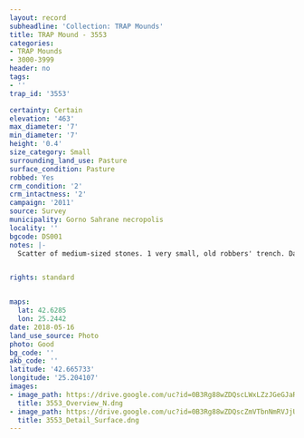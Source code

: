 ```yaml
---
layout: record
subheadline: 'Collection: TRAP Mounds'
title: TRAP Mound - 3553
categories:
- TRAP Mounds
- 3000-3999
header: no
tags:
- ''
trap_id: '3553'

certainty: Certain
elevation: '463'
max_diameter: '7'
min_diameter: '7'
height: '0.4'
size_category: Small
surrounding_land_use: Pasture
surface_condition: Pasture
robbed: Yes
crm_condition: '2'
crm_intactness: '2'
campaign: '2011'
source: Survey
municipality: Gorno Sahrane necropolis
locality: ''
bgcode: DS001
notes: |-
  Scatter of medium-sized stones. 1 very small, old robbers' trench. Damaged by agricultural activity.


rights: standard


maps:
  lat: 42.6285
  lon: 25.2442
date: 2018-05-16
land_use_source: Photo
photo: Good
bg_code: ''
akb_code: ''
latitude: '42.665733'
longitude: '25.204107'
images:
- image_path: https://drive.google.com/uc?id=0B3Rg88wZDQscLWxLZzJGeGJaRFk
  title: 3553_Overview_N.dng
- image_path: https://drive.google.com/uc?id=0B3Rg88wZDQscZmVTbnNmRVJjU0U
  title: 3553_Detail_Surface.dng
---
```

